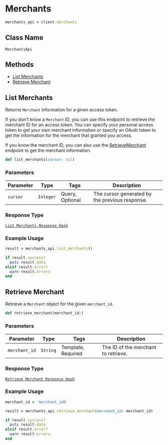 # Merchants

```ruby
merchants_api = client.merchants
```

## Class Name

`MerchantsApi`

## Methods

* [List Merchants](/doc/merchants.md#list-merchants)
* [Retrieve Merchant](/doc/merchants.md#retrieve-merchant)

## List Merchants

Returns `Merchant` information for a given access token.

If you don't know a `Merchant` ID, you can use this endpoint to retrieve the merchant ID for an access token.
You can specify your personal access token to get your own merchant information or specify an OAuth token
to get the information for the  merchant that granted you access.

If you know the merchant ID, you can also use the [RetrieveMerchant](#endpoint-merchants-retrievemerchant) 
endpoint to get the merchant information.

```ruby
def list_merchants(cursor: nil)
```

### Parameters

| Parameter | Type | Tags | Description |
|  --- | --- | --- | --- |
| `cursor` | `Integer` | Query, Optional | The cursor generated by the previous response. |

### Response Type

[`List Merchants Response Hash`](/doc/models/list-merchants-response.md)

### Example Usage

```ruby
result = merchants_api.list_merchants()

if result.success?
  puts result.data
elsif result.error?
  warn result.errors
end
```

## Retrieve Merchant

Retrieve a `Merchant` object for the given `merchant_id`.

```ruby
def retrieve_merchant(merchant_id:)
```

### Parameters

| Parameter | Type | Tags | Description |
|  --- | --- | --- | --- |
| `merchant_id` | `String` | Template, Required | The ID of the merchant to retrieve. |

### Response Type

[`Retrieve Merchant Response Hash`](/doc/models/retrieve-merchant-response.md)

### Example Usage

```ruby
merchant_id = 'merchant_id0'

result = merchants_api.retrieve_merchant(merchant_id: merchant_id)

if result.success?
  puts result.data
elsif result.error?
  warn result.errors
end
```

